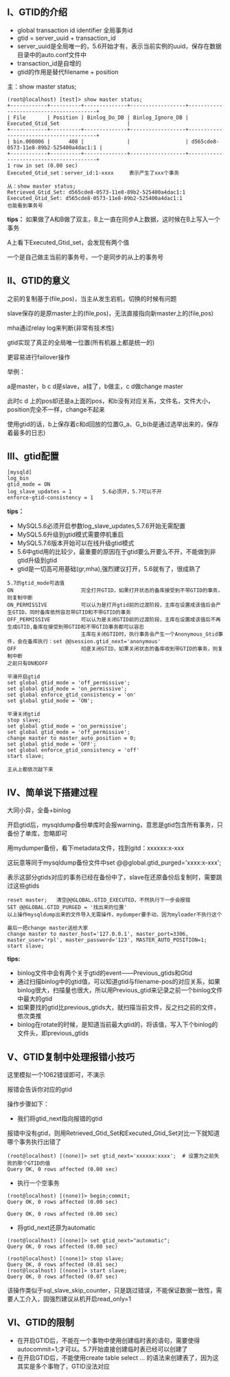 ## Ⅰ、GTID的介绍
- global transaction id identifier 全局事务id
- gtid = server_uuid + transaction_id
- server_uuid是全局唯一的，5.6开始才有，表示当前实例的uuid，保存在数据目录中的auto.conf文件中
- transaction_id是自增的
- gtid的作用是替代filename + position

主：show master status;
```
(root@localhost) [test]> show master status;
+------------+----------+--------------+------------------+----------------------------------------+
| File       | Position | Binlog_Do_DB | Binlog_Ignore_DB | Executed_Gtid_Set                      |
+------------+----------+--------------+------------------+----------------------------------------+
| bin.000006 |      408 |              |                  | d565cde8-0573-11e8-89b2-525400a4dac1:1 |
+------------+----------+--------------+------------------+----------------------------------------+
1 row in set (0.00 sec)
Executed_Gtid_set：server_id:1-xxxx     表示产生了xxx个事务

从：show master status;
Retrieved_Gtid_Set: d565cde8-0573-11e8-89b2-525400a4dac1:1
Executed_Gtid_Set: d565cde8-0573-11e8-89b2-525400a4dac1:1
也能看到事务号
```

**tips：**
如果做了A和B做了双主，B上一直在同步A上数据，这时候在B上写入一个事务

A上看下Executed_Gtid_set，会发现有两个值

一个是自己做主当前的事务号，一个是同步的从上的事务号

## Ⅱ、GTID的意义
之前的复制基于(file,pos)，当主从发生宕机，切换的时候有问题

slave保存的是原master上的(file,pos)，无法直接指向新master上的(file,pos)

mha通过relay log来判断(非常有技术性)

gtid实现了真正的全局唯一位置(所有机器上都是统一的)

更容易进行failover操作

举例：

a是master，b c d是slave，a挂了，b做主，c d做change master

此时c d 上的pos却还是a上面的pos，和b没有对应关系，文件名，文件大小，position完全不一样，change不起来

使用gtid的话，b上保存着c和d回放的位置G_a、G_b(b是通过选举出来的，保存着最多的日志)

## Ⅲ、gtid配置
```
[mysqld]
log_bin
gtid_mode = ON
log_slave_updates = 1          5.6必须开，5.7可以不开
enforce-gtid-consistency = 1
```

**tips：**
- MySQL5.6必须开启参数log_slave_updates,5.7.6开始无需配置
- MySQL5.6升级到gtid模式需要停机重启
- MySQL5.7.6版本开始可以在线升级gtid模式
- 5.6中gtid用的比较少，最重要的原因在于gtid要么开要么不开，不能做到非gtid升级到gtid
- gtid是一切高可用基础(gr,mha),强烈建议打开，5.6就有了，很成熟了

```
5.7的gtid_mode可选值
ON                      完全打开GTID，如果打开状态的备库接受到不带GTID的事务，则复制中断
ON_PERMISSIVE           可以认为是打开gtid前的过渡阶段，主库在设置成该值后会产生GTID，同时备库依然容忍带GTID和不带GTID的事务
OFF_PERMISSIVE          可以认为是关闭GTID前的过渡阶段，主库在设置成该值后不再生成GTID,备库在接受到带GTID和不带GTID事务都可以容忍
                        主库在关闭GTID时，执行事务会产生一个Anonymous_Gtid事件，会在备库执行：set @@session.gtid_next='anonymous'
OFF                     彻底关闭GTID，如果关闭状态的备库收到带GTID的事务，则复制中断
之前只有ON和OFF

平滑开启gtid
set global gtid_mode = 'off_permissive';
set global gtid_mode = 'on_permissive';
set global enforce_gtid_consistency = 'on'
set global gtid_mode = 'ON';

平滑关闭gtid
stop slave;
set global gtid_mode = 'on_permissive';
set global gtid_mode = 'off_permissive';
change master to master_auto_position = 0;
set global gtid_mode = 'OFF';
set global enforce_gtid_consistency = 'off'
start slave;

主从上都依次敲下来
```

## Ⅳ、简单说下搭建过程
大同小异，全备+binlog

开启gtid后，mysqldump备份单库时会报warning，意思是gtid包含所有事务，只备份了单库，忽略即可

用mydumper备份，看下metadata文件，找到gitd：xxxxxx:x-xxx

这玩意等同于mysqldump备份文件中set @@global.gtid_purged='xxxx:x-xxx';

表示这部分gtids对应的事务已经在备份中了，slave在还原备份后复制时，需要跳过这些gtids

```
reset master;   清空@@GLOBAL.GTID_EXECUTED，不然执行下一步会报错
SET @@GLOBAL.GTID_PURGED = '找出来的位置'
以上操作mysqldump出来的文件导入无需操作，mydumper要手动，因为myloader不执行这个

最后一把change master送给大家
change master to master_host='127.0.0.1', master_port=3306, master_user='rpl', master_password='123', MASTER_AUTO_POSITION=1;
start slave;
```

**tips:**
- binlog文件中会有两个关于gtid的event——Previous_gtids和Gtid
- 通过扫描binlog中的gtid值，可以知道gtid与filename-pos的对应关系，如果binlog很大，扫描量也很大，所以用Previous_gtid来记录之前一个binlog文件中最大的gtid
- 如果要找的gtid比previous_gtids大，就扫描当前文件，反之扫之前的文件，依次类推
- binlog在rotate的时候，是知道当前最大gtid的，将该值，写入下个binlog的文件头，即previous_gtids

## Ⅴ、GTID复制中处理报错小技巧
这里模拟一个1062错误即可，不演示

报错会告诉你对应的gtid

操作步骤如下：
- 我们将gtid_next指向报错的gtid

报错中没有gtid，则用Retrieved_Gtid_Set和Executed_Gtid_Set对比一下就知道哪个事务执行出错了

```
(root@localhost) [(none)]> set gtid_next='xxxxxx:xxxx';  # 设置为之前失败的那个GTID的值
Query OK, 0 rows affected (0.00 sec)
```

- 执行一个空事务

```
(root@localhost) [(none)]> begin;commit;
Query OK, 0 rows affected (0.00 sec)

Query OK, 0 rows affected (0.00 sec)
```

- 将gtid_next还原为automatic

```
(root@localhost) [(none)]> set gtid_next="automatic";
Query OK, 0 rows affected (0.00 sec)

(root@localhost) [(none)]> stop slave;
Query OK, 0 rows affected (0.01 sec)
(root@localhost) [(none)]> start slave;
Query OK, 0 rows affected (0.07 sec)
```

该操作类似于sql_slave_skip_counter，只是跳过错误，不能保证数据一致性，需要人工介入，固强烈建议从机开启read_only=1

## Ⅵ、GTID的限制
- 在开启GTID后，不能在一个事物中使用创建临时表的语句，需要使得 autocommit=1;才可以。5.7开始直接创建临时表已经可以创建了
- 在开启GTID后，不能使用create table select ... 的语法来创建表了，因为这其实是多个事物了，GTID没法对应
